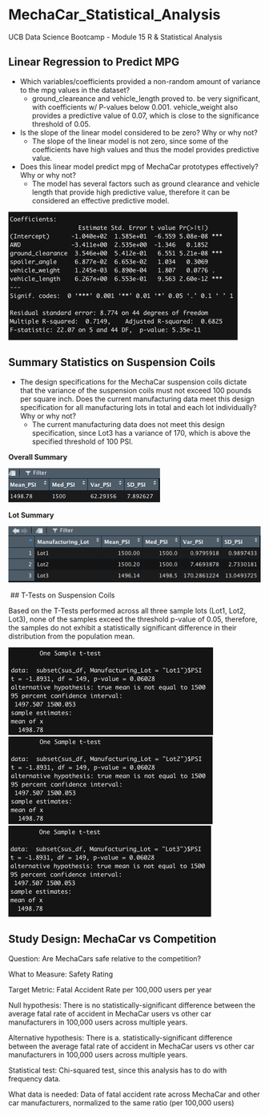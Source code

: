 # MechaCar_Statistical_Analysis
UCB Data Science Bootcamp - Module 15 R &amp; Statistical Analysis


## Linear Regression to Predict MPG
* Which variables/coefficients provided a non-random amount of variance to the mpg values in the dataset?
    - ground_cleareance and vehicle_length proved to. be very significant, with coefficients w/ P-values below 0.001. vehicle_weight also provides a predictive value of 0.07, which is close to the significance threshold of 0.05.
* Is the slope of the linear model considered to be zero? Why or why not?
    * The slope of the linear model is not zero, since some of the coefficients have high values and thus the model provides predictive value.
* Does this linear model predict mpg of MechaCar prototypes effectively? Why or why not?
    * The model has several factors such as ground clearance and vehicle length that provide high predictive value, therefore it can be considered an effective predictive model.

![Multiple Regression Summary](https://raw.githubusercontent.com/Dreski9000/MechaCar_Statistical_Analysis/main/multi_lingress.png)

## Summary Statistics on Suspension Coils

* The design specifications for the MechaCar suspension coils dictate that the variance of the suspension coils must not exceed 100 pounds per square inch. Does the current manufacturing data meet this design specification for all manufacturing lots in total and each lot individually? Why or why not?
    - The current manufacturing data does not meet this design specification, since Lot3 has a variance of 170, which is above the specified threshold of 100 PSI.

**Overall Summary** 

![Overall Summary](https://raw.githubusercontent.com/Dreski9000/MechaCar_Statistical_Analysis/main/overall_summary.png)

**Lot Summary**

![Lot Summary](https://raw.githubusercontent.com/Dreski9000/MechaCar_Statistical_Analysis/main/lot_group_summary.png)

 ## T-Tests on Suspension Coils

Based on the T-Tests performed across all three sample lots (Lot1, Lot2, Lot3), none of the samples exceed the threshold p-value of 0.05, therefore, the samples do not exhibit a statistically significant difference in their distribution from the population mean.

![Lot1 T-Test](https://raw.githubusercontent.com/Dreski9000/MechaCar_Statistical_Analysis/main/lot1_t-test.png)
![Lot2 T-Test](https://raw.githubusercontent.com/Dreski9000/MechaCar_Statistical_Analysis/main/lot2_t-test.png)
![Lot3 T-Test](https://raw.githubusercontent.com/Dreski9000/MechaCar_Statistical_Analysis/main/lot3_t-test.png)

## Study Design: MechaCar vs Competition

Question: Are MechaCars safe relative to the competition?

What to Measure: Safety Rating

Target Metric: Fatal Accident Rate per 100,000 users per year

Null hypothesis: There is no statistically-significant difference between the average fatal rate of accident in MechaCar users vs other car manufacturers in 100,000 users across multiple years. 

Alternative hypothesis: There is a. statistically-significant difference between the average fatal rate of accident in MechaCar users vs other car manufacturers in 100,000 users across multiple years. 

Statistical test: Chi-squared test, since this analysis has to do with frequency data.

What data is needed: Data of fatal accident rate across MechaCar and other car manufacturers, normalized to the same ratio (per 100,000 users)
